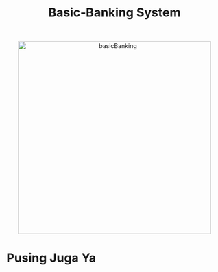 <h1 align="center"> Basic-Banking System </h1> <br>
<p align="center">
  <a href="![bsc](https://github.com/aksalatdev/BEJS_fgabatch2_AksalAbitahta_Challenge-Chapter2/assets/73862605/501bd9b6-61e5-467d-bdac-f3156d7cf4ed)
">
    <img alt="basicBanking" title="basicBanking" src="https://github.com/aksalatdev/BEJS_fgabatch2_AksalAbitahta_Challenge-Chapter2/assets/73862605/501bd9b6-61e5-467d-bdac-f3156d7cf4ed" width="450">
  </a>
</p>

# Pusing Juga Ya

